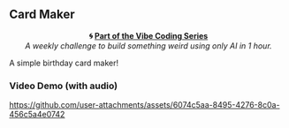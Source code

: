 ## Card Maker

<p align="center">
  <strong>🌀 <a href="https://github.com/zineanteoh/vibe-coding">Part of the Vibe Coding Series</a></strong><br>
  <em>A weekly challenge to build something weird using only AI in 1 hour.</em>
</p>

A simple birthday card maker!

### Video Demo (with audio)

https://github.com/user-attachments/assets/6074c5aa-8495-4276-8c0a-456c5a4e0742
